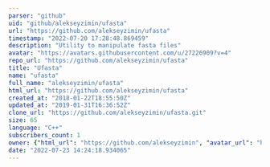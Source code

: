 ```yaml
---
parser: "github"
uid: "github/alekseyzimin/ufasta"
url: "https://github.com/alekseyzimin/ufasta"
timestamp: "2022-07-20 17:28:48.869459"
description: "Utility to manipulate fasta files"
avatar: "https://avatars.githubusercontent.com/u/27226909?v=4"
repo_url: "https://github.com/alekseyzimin/ufasta"
title: "Ufasta"
name: "ufasta"
full_name: "alekseyzimin/ufasta"
html_url: "https://github.com/alekseyzimin/ufasta"
created_at: "2018-01-22T18:55:50Z"
updated_at: "2019-01-31T16:36:52Z"
clone_url: "https://github.com/alekseyzimin/ufasta.git"
size: 65
language: "C++"
subscribers_count: 1
owner: {"html_url": "https://github.com/alekseyzimin", "avatar_url": "https://avatars.githubusercontent.com/u/27226909?v=4", "login": "alekseyzimin", "type": "User"}
date: "2022-07-23 14:24:18.934065"
---
```

